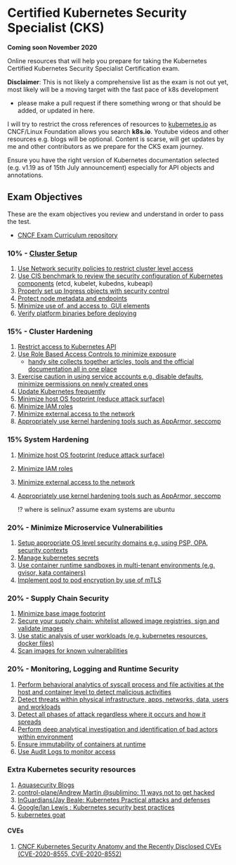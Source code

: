 # Certified Kubernetes Security Specialist (CKS)  
**Coming soon November 2020**

Online resources that will help you prepare for taking the Kubernetes Certified Kubernetes Security Specialist Certification exam.

**Disclaimer**: This is not likely a comprehensive list as the exam is not out yet, most likely will be a moving target with the fast pace of k8s development
- please make a pull request if there something wrong or that should be added, or updated in here.

I will try to restrict the cross references of resources to [kubernetes.io](kubernetes.io) as CNCF/Linux Foundation allows you search **k8s.io**. Youtube videos and other resources e.g. blogs will be optional.
Content is scarse, will get updates by me and other contributors as we prepare for the CKS exam journey.

Ensure you have the right version of Kubernetes documentation selected (e.g. v1.19 as of 15th July announcement) especially for API objects and annotations.

## Exam Objectives

These are the exam objectives you review and understand in order to pass the test.

* [CNCF Exam Curriculum repository ](https://github.com/cncf/curriculum/blob/master/CKS_Curriculum_%20v1.19%20Coming%20Soon%20November%202020.pdf)


### 10% - [Cluster Setup](https://kubernetes.io/docs/tasks/administer-cluster/securing-a-cluster/)
1. [Use Network security policies to restrict cluster level access]()
1. [Use CIS benchmark to review the security configuration of Kubernetes components]()
 (etcd, kubelet, kubedns, kubeapi)
1. [Properly set up Ingress objects with security control]()
1. [Protect node metadata and endpoints]()
1. [Minimize use of, and access to, GUI elements]()
1. [Verify platform binaries before deploying]()

### 15% - Cluster Hardening
1. [Restrict access to Kubernetes API]()
1. [Use Role Based Access Controls to minimize exposure]()
    * [handy site collects together articles, tools and the official documentation all in one place](https://rbac.dev/)
1. [Exercise caution in using service accounts e.g. disable defaults, minimize permissions on newly created ones]()
1. [Update Kubernetes frequently]()
1. [Minimize host OS footprint (reduce attack surface)]()
1. [Minimize IAM roles]()
1. [Minimize external access to the network]()
1. [Appropriately use kernel hardening tools such as AppArmor, seccomp]()


### 15% System Hardening

1. [Minimize host OS footprint (reduce attack surface)]()
1. [Minimize IAM roles]()
1. [Minimize external access to the network]()
1. [Appropriately use kernel hardening tools such as AppArmor, seccomp]()

    !? where is selinux? assume exam systems are ubuntu

### 20% - Minimize Microservice Vulnerabilities

1. [Setup appropriate OS level security domains e.g. using PSP, OPA, security contexts]()
1. [Manage kubernetes secrets]()
1. [Use container runtime sandboxes in multi-tenant environments (e.g. gvisor, kata containers)]()
1. [Implement pod to pod encryption by use of mTLS]()

### 20% - Supply Chain Security
1. [Minimize base image footprint]()
1. [Secure your supply chain: whitelist allowed image registries, sign and validate images]()
1. [Use static analysis of user workloads (e.g. kubernetes resources, docker files)]()
1. [Scan images for known vulnerabilities]()


### 20% - Monitoring, Logging and Runtime Security

1. [Perform behavioral analytics of syscall process and file activities at the host and container
 level to detect malicious activities]()
1. [Detect threats within physical infrastructure, apps, networks, data, users and workloads]()
1. [Detect all phases of attack regardless where it occurs and how it spreads]()
1. [Perform deep analytical investigation and identification of bad actors within environment]()
1. [Ensure immutability of containers at runtime]()
1. [Use Audit Logs to monitor access]()


### Extra Kubernetes security resources
1. [Aquasecurity Blogs](https://blog.aquasec.com/)
1. [control-plane/Andrew Martin @sublimino: 11 ways not to get hacked](https://control-plane.io/posts/11-ways-not-to-get-hacked/)
1. [InGuardians/Jay Beale: Kubernetes Practical attacks and defenses](https://youtu.be/LtCx3zZpOfs)
1. [Google/Ian Lewis : Kubernetes security best practices](https://youtu.be/wqsUfvRyYpw)
1. [kubernetes goat](https://github.com/madhuakula/kubernetes-goat)

#### CVEs
1. [CNCF Kubernetes Security Anatomy and the Recently Disclosed CVEs (CVE-2020-8555, CVE-2020-8552)](https://youtu.be/Dp1RCYCpyJk)
